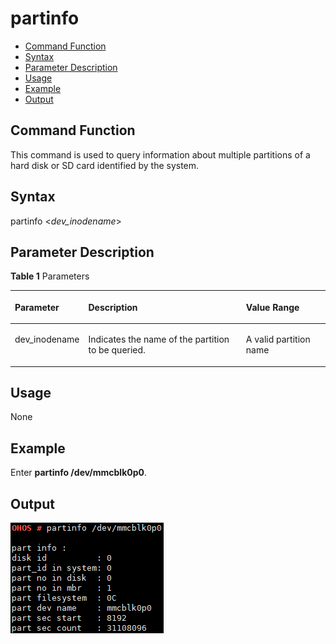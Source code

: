 # partinfo<a name="EN-US_TOPIC_0000001051930303"></a>

-   [Command Function](#section1777503617199)
-   [Syntax](#section185501447132114)
-   [Parameter Description](#section1304151212252)
-   [Usage](#section4566131982520)
-   [Example](#section4351134942514)
-   [Output](#section66689331412)

## Command Function<a name="section1777503617199"></a>

This command is used to query information about multiple partitions of a hard disk or SD card identified by the system.

## Syntax<a name="section185501447132114"></a>

partinfo <_dev\_inodename_\>

## Parameter Description<a name="section1304151212252"></a>

**Table  1**  Parameters

<a name="table1390mcpsimp"></a>
<table><thead align="left"><tr id="row1396mcpsimp"><th class="cellrowborder" valign="top" width="22%" id="mcps1.2.4.1.1"><p id="p1398mcpsimp"><a name="p1398mcpsimp"></a><a name="p1398mcpsimp"></a><strong id="b130786349111516"><a name="b130786349111516"></a><a name="b130786349111516"></a>Parameter</strong></p>
</th>
<th class="cellrowborder" valign="top" width="51%" id="mcps1.2.4.1.2"><p id="p1400mcpsimp"><a name="p1400mcpsimp"></a><a name="p1400mcpsimp"></a><strong id="b1089142031013"><a name="b1089142031013"></a><a name="b1089142031013"></a>Description</strong></p>
</th>
<th class="cellrowborder" valign="top" width="27%" id="mcps1.2.4.1.3"><p id="p1402mcpsimp"><a name="p1402mcpsimp"></a><a name="p1402mcpsimp"></a><strong id="b17244395211516"><a name="b17244395211516"></a><a name="b17244395211516"></a>Value Range</strong></p>
</th>
</tr>
</thead>
<tbody><tr id="row1403mcpsimp"><td class="cellrowborder" valign="top" width="22%" headers="mcps1.2.4.1.1 "><p id="p1405mcpsimp"><a name="p1405mcpsimp"></a><a name="p1405mcpsimp"></a>dev_inodename</p>
</td>
<td class="cellrowborder" valign="top" width="51%" headers="mcps1.2.4.1.2 "><p id="p1407mcpsimp"><a name="p1407mcpsimp"></a><a name="p1407mcpsimp"></a>Indicates the name of the partition to be queried.</p>
</td>
<td class="cellrowborder" valign="top" width="27%" headers="mcps1.2.4.1.3 "><p id="p1409mcpsimp"><a name="p1409mcpsimp"></a><a name="p1409mcpsimp"></a>A valid partition name</p>
</td>
</tr>
</tbody>
</table>

## Usage<a name="section4566131982520"></a>

None

## Example<a name="section4351134942514"></a>

Enter  **partinfo /dev/mmcblk0p0**.

## Output<a name="section66689331412"></a>

![](figures/en-us_image_0000001052370303.png)

